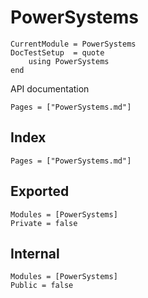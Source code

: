 # PowerSystems

```@meta
CurrentModule = PowerSystems
DocTestSetup  = quote
    using PowerSystems
end
```

API documentation

```@contents
Pages = ["PowerSystems.md"]
```

## Index

```@index
Pages = ["PowerSystems.md"]
```

## Exported

```@autodocs
Modules = [PowerSystems]
Private = false
```

## Internal

```@autodocs
Modules = [PowerSystems]
Public = false
```
